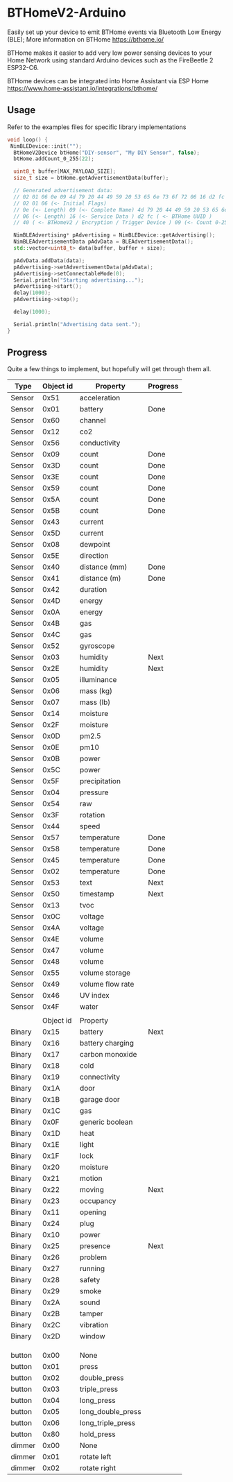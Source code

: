 # BTHomeV2-Arduino

Easily set up your device to emit BTHome events via Bluetooth Low Energy (BLE);
More information on BTHome https://bthome.io/

BTHome makes it easier to add very low power sensing devices to your Home Network using standard Arduino devices such as the FireBeetle 2 ESP32-C6.

BTHome devices can be integrated into Home Assistant via ESP Home 
https://www.home-assistant.io/integrations/bthome/



## Usage

Refer to the examples files  for specific library implementations 
```cpp
void loop() {
 NimBLEDevice::init("");
  BtHomeV2Device btHome("DIY-sensor", "My DIY Sensor", false);
  btHome.addCount_0_255(22);

  uint8_t buffer[MAX_PAYLOAD_SIZE];
  size_t size = btHome.getAdvertisementData(buffer);

  // Generated advertisement data:
  // 02 01 06 0e 09 4d 79 20 44 49 59 20 53 65 6e 73 6f 72 06 16 d2 fc 40 09 16
  // 02 01 06 (<- Initial Flags)  
  // 0e (<- Length) 09 (<- Complete Name) 4d 79 20 44 49 59 20 53 65 6e 73 6f 72 (<- My DIY Sensor) 
  // 06 (<- Length) 16 (<- Service Data ) d2 fc ( <- BTHome UUID ) 
  // 40 ( <- BTHomeV2 / Encryption / Trigger Device ) 09 (<- Count 0-255 )  16 (<-'25')

  NimBLEAdvertising* pAdvertising = NimBLEDevice::getAdvertising();
  NimBLEAdvertisementData pAdvData = BLEAdvertisementData(); 
  std::vector<uint8_t> data(buffer, buffer + size);

  pAdvData.addData(data);
  pAdvertising->setAdvertisementData(pAdvData);
  pAdvertising->setConnectableMode(0);
  Serial.println("Starting advertising...");
  pAdvertising->start();
  delay(1000);
  pAdvertising->stop();

  delay(1000);

  Serial.println("Advertising data sent.");
}
```


## Progress

Quite a few things to implement, but hopefully will get through them all.

| Type   | Object id | Property          | Progress |
| ------ | --------- | ----------------- | -------- |
| Sensor | 0x51      | acceleration      |          |
| Sensor | 0x01      | battery           | Done     |
| Sensor | 0x60      | channel           |          |
| Sensor | 0x12      | co2               |          |
| Sensor | 0x56      | conductivity      |          |
| Sensor | 0x09      | count             | Done     |
| Sensor | 0x3D      | count             | Done     |
| Sensor | 0x3E      | count             | Done     |
| Sensor | 0x59      | count             | Done     |
| Sensor | 0x5A      | count             | Done     |
| Sensor | 0x5B      | count             | Done     |
| Sensor | 0x43      | current           |          |
| Sensor | 0x5D      | current           |          |
| Sensor | 0x08      | dewpoint          |          |
| Sensor | 0x5E      | direction         |          |
| Sensor | 0x40      | distance (mm)     | Done     |
| Sensor | 0x41      | distance (m)      | Done     |
| Sensor | 0x42      | duration          |          |
| Sensor | 0x4D      | energy            |          |
| Sensor | 0x0A      | energy            |          |
| Sensor | 0x4B      | gas               |          |
| Sensor | 0x4C      | gas               |          |
| Sensor | 0x52      | gyroscope         |          |
| Sensor | 0x03      | humidity          | Next     |
| Sensor | 0x2E      | humidity          | Next     |
| Sensor | 0x05      | illuminance       |          |
| Sensor | 0x06      | mass (kg)         |          |
| Sensor | 0x07      | mass (lb)         |          |
| Sensor | 0x14      | moisture          |          |
| Sensor | 0x2F      | moisture          |          |
| Sensor | 0x0D      | pm2.5             |          |
| Sensor | 0x0E      | pm10              |          |
| Sensor | 0x0B      | power             |          |
| Sensor | 0x5C      | power             |          |
| Sensor | 0x5F      | precipitation     |          |
| Sensor | 0x04      | pressure          |          |
| Sensor | 0x54      | raw               |          |
| Sensor | 0x3F      | rotation          |          |
| Sensor | 0x44      | speed             |          |
| Sensor | 0x57      | temperature       | Done     |
| Sensor | 0x58      | temperature       | Done     |
| Sensor | 0x45      | temperature       | Done     |
| Sensor | 0x02      | temperature       | Done     |
| Sensor | 0x53      | text              | Next     |
| Sensor | 0x50      | timestamp         | Next     |
| Sensor | 0x13      | tvoc              |          |
| Sensor | 0x0C      | voltage           |          |
| Sensor | 0x4A      | voltage           |          |
| Sensor | 0x4E      | volume            |          |
| Sensor | 0x47      | volume            |          |
| Sensor | 0x48      | volume            |          |
| Sensor | 0x55      | volume storage    |          |
| Sensor | 0x49      | volume flow rate  |          |
| Sensor | 0x46      | UV index          |          |
| Sensor | 0x4F      | water             |          |
|        |           |                   |          |
|        | Object id | Property          |          |
| Binary | 0x15      | battery           | Next     |
| Binary | 0x16      | battery charging  |          |
| Binary | 0x17      | carbon monoxide   |          |
| Binary | 0x18      | cold              |          |
| Binary | 0x19      | connectivity      |          |
| Binary | 0x1A      | door              |          |
| Binary | 0x1B      | garage door       |          |
| Binary | 0x1C      | gas               |          |
| Binary | 0x0F      | generic boolean   |          |
| Binary | 0x1D      | heat              |          |
| Binary | 0x1E      | light             |          |
| Binary | 0x1F      | lock              |          |
| Binary | 0x20      | moisture          |          |
| Binary | 0x21      | motion            |          |
| Binary | 0x22      | moving            | Next     |
| Binary | 0x23      | occupancy         |          |
| Binary | 0x11      | opening           |          |
| Binary | 0x24      | plug              |          |
| Binary | 0x10      | power             |          |
| Binary | 0x25      | presence          | Next     |
| Binary | 0x26      | problem           |          |
| Binary | 0x27      | running           |          |
| Binary | 0x28      | safety            |          |
| Binary | 0x29      | smoke             |          |
| Binary | 0x2A      | sound             |          |
| Binary | 0x2B      | tamper            |          |
| Binary | 0x2C      | vibration         |          |
| Binary | 0x2D      | window            |          |
|        |           |                   |          |
|        |           |                   |          |
|        |           |                   |          |
| button | 0x00      | None              |          |
| button | 0x01      | press             |          |
| button | 0x02      | double_press      |          |
| button | 0x03      | triple_press      |          |
| button | 0x04      | long_press        |          |
| button | 0x05      | long_double_press |          |
| button | 0x06      | long_triple_press |          |
| button | 0x80      | hold_press        |          |
| dimmer | 0x00      | None              |          |
| dimmer | 0x01      | rotate left       |          |
| dimmer | 0x02      | rotate right      |          |